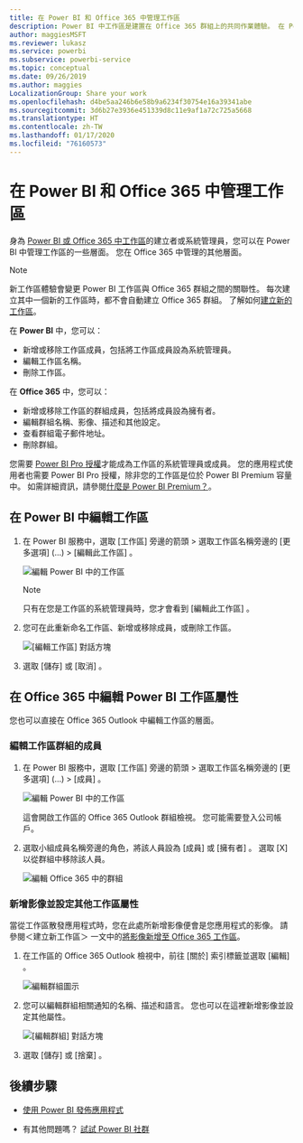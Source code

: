 ```yaml
---
title: 在 Power BI 和 Office 365 中管理工作區
description: Power BI 中工作區是建置在 Office 365 群組上的共同作業體驗。 在 Power BI 及 Office 365 中管理工作區。
author: maggiesMSFT
ms.reviewer: lukasz
ms.service: powerbi
ms.subservice: powerbi-service
ms.topic: conceptual
ms.date: 09/26/2019
ms.author: maggies
LocalizationGroup: Share your work
ms.openlocfilehash: d4be5aa246b6e58b9a6234f30754e16a39341abe
ms.sourcegitcommit: 3d6b27e3936e451339d8c11e9af1a72c725a5668
ms.translationtype: HT
ms.contentlocale: zh-TW
ms.lasthandoff: 01/17/2020
ms.locfileid: "76160573"
---
```

# <a name="manage-your-workspace-in-power-bi-and-office-365"></a>在 Power BI 和 Office 365 中管理工作區

身為 [Power BI 或 Office 365 中工作區](service-create-distribute-apps.md)的建立者或系統管理員，您可以在 Power BI 中管理工作區的一些層面。 您在 Office 365 中管理的其他層面。

> [!NOTE]
> 新工作區體驗會變更 Power BI 工作區與 Office 365 群組之間的關聯性。 每次建立其中一個新的工作區時，都不會自動建立 Office 365 群組。 了解如何[建立新的工作區](service-create-the-new-workspaces.md)。

在 **Power BI** 中，您可以：

* 新增或移除工作區成員，包括將工作區成員設為系統管理員。
* 編輯工作區名稱。
* 刪除工作區。

在 **Office 365** 中，您可以：

* 新增或移除工作區的群組成員，包括將成員設為擁有者。
* 編輯群組名稱、影像、描述和其他設定。
* 查看群組電子郵件地址。
* 刪除群組。

您需要 [Power BI Pro 授權](service-features-license-type.md)才能成為工作區的系統管理員或成員。 您的應用程式使用者也需要 Power BI Pro 授權，除非您的工作區是位於 Power BI Premium 容量中。 如需詳細資訊，請參閱[什麼是 Power BI Premium？](service-premium-what-is.md)。

## <a name="edit-your-workspace-in-power-bi"></a>在 Power BI 中編輯工作區

1. 在 Power BI 服務中，選取 [工作區]  旁邊的箭頭 > 選取工作區名稱旁邊的 [更多選項]  (…) > [編輯此工作區]  。

   ![編輯 Power BI 中的工作區](media/service-manage-app-workspace-in-power-bi-and-office-365/power-bi-app-ellipsis.png)

   > [!NOTE]
   > 只有在您是工作區的系統管理員時，您才會看到 [編輯此工作區]  。

1. 您可在此重新命名工作區、新增或移除成員，或刪除工作區。

   ![[編輯工作區] 對話方塊](media/service-manage-app-workspace-in-power-bi-and-office-365/power-bi-app-edit-workspace.png)

1. 選取 [儲存]  或 [取消]  。

## <a name="edit-power-bi-workspace-properties-in-office-365"></a>在 Office 365 中編輯 Power BI 工作區屬性

您也可以直接在 Office 365 Outlook 中編輯工作區的層面。

### <a name="edit-the-members-of-the-workspace-group"></a>編輯工作區群組的成員

1. 在 Power BI 服務中，選取 [工作區]  旁邊的箭頭 > 選取工作區名稱旁邊的 [更多選項]  (…) > [成員]  。

   ![編輯 Power BI 中的工作區](media/service-manage-app-workspace-in-power-bi-and-office-365/power-bi-app-ellipsis-members.png)

   這會開啟工作區的 Office 365 Outlook 群組檢視。 您可能需要登入公司帳戶。

1. 選取小組成員名稱旁邊的角色，將該人員設為 [成員]  或 [擁有者]  。 選取 [X]  以從群組中移除該人員。

   ![編輯 Office 365 中的群組](media/service-manage-app-workspace-in-power-bi-and-office-365/pbi_managegroupo365.png)

### <a name="add-an-image-and-set-other-workspace-properties"></a>新增影像並設定其他工作區屬性

當從工作區散發應用程式時，您在此處所新增影像便會是您應用程式的影像。 請參閱＜建立新工作區＞  一文中的[將影像新增至 Office 365 工作區](service-create-workspaces.md#add-an-image-to-your-office-365-workspace-optional)。

1. 在工作區的 Office 365 Outlook 檢視中，前往 [關於]  索引標籤並選取 [編輯]  。

    ![編輯群組圖示](media/service-manage-app-workspace-in-power-bi-and-office-365/pbi_editgroupo365.png)
1. 您可以編輯群組相關通知的名稱、描述和語言。 您也可以在這裡新增影像並設定其他屬性。

   ![[編輯群組] 對話方塊](media/service-manage-app-workspace-in-power-bi-and-office-365/pbi_editgrpo365dialog.png)

1. 選取 [儲存]  或 [捨棄]  。

## <a name="next-steps"></a>後續步驟

* [使用 Power BI 發佈應用程式](service-create-distribute-apps.md)

* 有其他問題嗎？ [試試 Power BI 社群](https://community.powerbi.com/)
